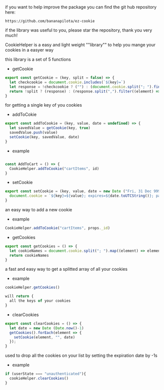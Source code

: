 if you want to help improve the package you can find the git hub repository here: 

```
https://github.com/bananapilota/ez-cookie
```

if the library was useful to you, please star the repository, thank you very much!


CookieHelper is a easy and light weight ""library"" to help you mange your cookies in a easyer way 


this library is a set of 5 functions

- getCookie

```javaScript
export const getCookie = (key, split = false) => {
  let checkcookie = document.cookie.includes(`${key}=`)
  let response = !checkcookie ? ("") : (document.cookie.split("; ").find((element) => element.startsWith(`${key}=`)).split("=")[1])
  return !split ? (response) : (response.split(",").filter((element) => element != ""))
}
```
for getting a single key of you cookies

- addToCokie

```javaScript
export const addToCookie = (key, value, date = undefined) => {
  let savedValue = getCookie(key, true)
  savedValue.push(value)
  setCookie(key, savedValue, date)
}
```

- example 

```javaScript

const AddToCart = () => {
  CookieHelper.addToCookie("cartItems", id)
}

```

- setCookie

```javaScript
export const setCookie = (key, value, date = new Date ("Fri, 31 Dec 9999 22:59:59 GMT")) => {
  document.cookie = `${key}=${value}; expires=${date.toUTCString()}; path=/`
}
```

an easy way to add a new cookie

- example

```javaScript
CookieHelper.addToCookie("cartItems", props._id)
```

- getCookies 

```javaScript
export const getCookies = () => {
  let cookieNames = document.cookie.split("; ").map((element) => element.split("=")[0])
  return cookieNames
}
```

a fast and easy way to get a splitted array of all your cookies


- example

```javaScript
cookieHelper.getCookies()

will return {
  all the keys of your cookies
}
```

- clearCookies 

```javaScript
export const clearCookies = () => {
  let date = new Date (Date.now()-1)
  getCookies().forEach(element => {
    setCookie(element, "", date)
  });
}
```

used to drop all the cookies on your list by setting the expiration date by -1s 

- example

```javaScript
if (userState === "unauthenticated"){
  cookieHelper.clearCookies()
}
```

